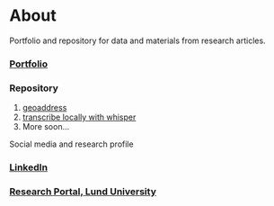 About
====
Portfolio and repository for data and materials from research articles.
### [Portfolio](./portfolio.md)
### Repository 
1. [geoaddress](https://soderstromkr.github.io/geoaddress/)
1. [transcribe locally with whisper](https://github.com/soderstromkr/transcribe)
1. More soon...

Social media and research profile
### [LinkedIn](https://www.linkedin.com/in/krsoderstrom/)  
### [Research Portal, Lund University](https://portal.research.lu.se/en/persons/kristofer-s%C3%B6derstr%C3%B6m)
